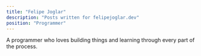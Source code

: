 ```yaml
---
title: "Felipe Joglar"
description: "Posts written for felipejoglar.dev"
position: "Programmer" 
---
```

A programmer who loves building things and learning through every part of the process.